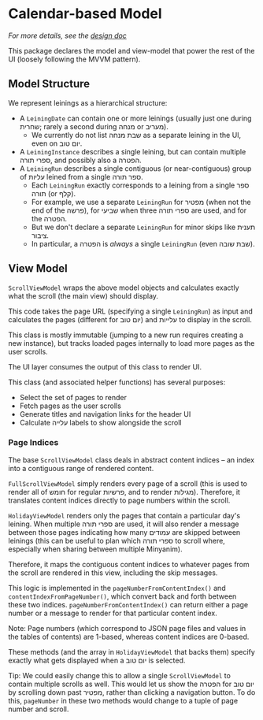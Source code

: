 # Calendar-based Model

_For more details, see the [design doc](https://docs.google.com/document/d/17fsv4TVKUVNfSnh5wMu_FyDUKRkrtQo76KVLsa9QA1g/edit)_

This package declares the model and view-model that power the rest of the UI (loosely following the MVVM pattern).

## Model Structure

We represent leinings as a hierarchical structure:

- A `LeiningDate` can contain one or more leinings (usually just one during שחרית; rarely a second during מנחה or מעריב).
  - We currently do not list שבת מנחה as a separate leining in the UI, even on יום טוב.
- A `LeiningInstance` describes a single leining, but can contain multiple ספרי תורה, and possibly also a הפטרה.
- A `LeiningRun` describes a single contiguous (or near-contiguous) group of עליות leined from a single ספר תורה.
  - Each `LeiningRun` exactly corresponds to a leining from a single ספר תורה (or קלף).
  - For example, we use a separate `LeiningRun` for מפטיר (when not the end of the פרשה), for שביעי when three ספרי תורה are used, and for the הפטרה.
  - But we don't declare a separate `LeiningRun` for minor skips like תענית ציבור.
  - In particular, a הפטרה is _always_ a single `LeiningRun` (even שבת שובה).

## View Model

`ScrollViewModel` wraps the above model objects and calculates exactly what the scroll (the main view) should display.

This code takes the page URL (specifying a single `LeiningRun`) as input and calculates the pages (different for יום טוב) and עלייות to display in the scroll.

This class is mostly immutable (jumping to a new run requires creating a new instance), but tracks loaded pages internally to load more pages as the user scrolls.

The UI layer consumes the output of this class to render UI.

This class (and associated helper functions) has several purposes:

- Select the set of pages to render
- Fetch pages as the user scrolls
- Generate titles and navigation links for the header UI
- Calculate עלייה labels to show alongside the scroll

### Page Indices

The base `ScrollViewModel` class deals in abstract content indices &ndash; an index into a contiguous range of rendered content.

`FullScrollViewModel` simply renders every page of a scroll (this is used to render all of חומש for regular פרשיות, and to render מגילות).  Therefore, it translates content indices directly to page numbers within the scroll.

`HolidayViewModel` renders only the pages that contain a particular day's leining.  When multiple ספרי תורה are used, it will also render a message between those pages indicating how many עמודים are skipped between leinings (this can be useful to plan which ספרי תורה to scroll where, especially when sharing between multiple Minyanim).

Therefore, it maps the contiguous content indices to whatever pages from the scroll are rendered in this view, including the skip messages.

This logic is implemented in the `pageNumberFromContentIndex()` and `contentIndexFromPageNumber()`, which convert back and forth between these two indices.  `pageNumberFromContentIndex()` can return either a page number or a message to render for that particular content index.

Note: Page numbers (which correspond to JSON page files and values in the tables of contents) are 1-based, whereas content indices are 0-based.

These methods (and the array in `HolidayViewModel` that backs them) specify exactly what gets displayed when a יום טוב is selected.

Tip: We could easily change this to allow a single `ScrollViewModel` to contain multiple scrolls as well.  This would let us show the הפטרה for יום טוב by scrolling down past מפטיר, rather than clicking a navigation button.  To do this, `pageNumber` in these two methods would change to a tuple of page number and scroll.
